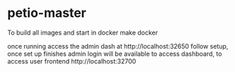 # petio-master

To build all images and start in docker
make docker

once running access the admin dash at http://localhost:32650
follow setup, once set up finishes admin login will be available to access dashboard, to access user frontend http://localhost:32700
